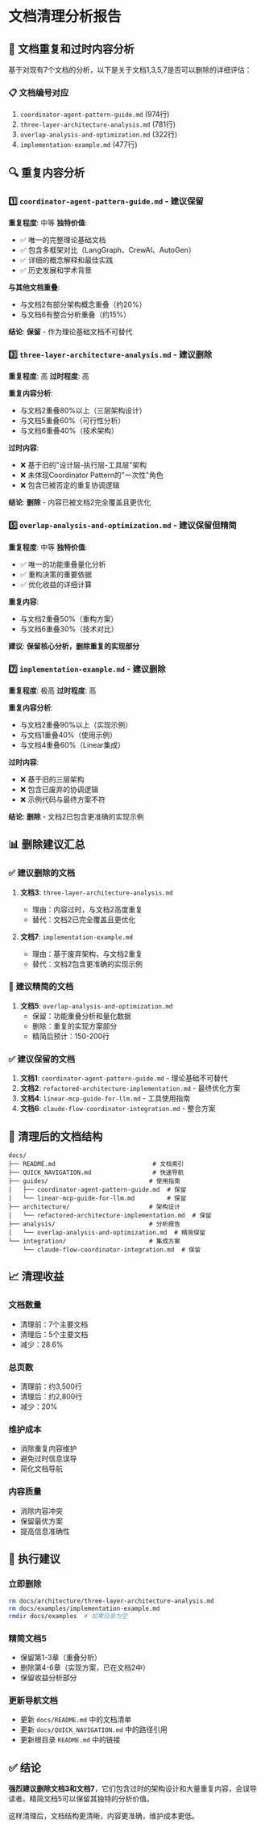 # 文档清理分析报告

## 🎯 文档重复和过时内容分析

基于对现有7个文档的分析，以下是关于文档1,3,5,7是否可以删除的详细评估：

### 📋 文档编号对应
1. `coordinator-agent-pattern-guide.md` (974行)
3. `three-layer-architecture-analysis.md` (781行)  
5. `overlap-analysis-and-optimization.md` (322行)
7. `implementation-example.md` (477行)

## 🔍 重复内容分析

### 1️⃣ `coordinator-agent-pattern-guide.md` - **建议保留**
**重复程度**: 中等
**独特价值**: 
- ✅ 唯一的完整理论基础文档
- ✅ 包含多框架对比（LangGraph、CrewAI、AutoGen）
- ✅ 详细的概念解释和最佳实践
- ✅ 历史发展和学术背景

**与其他文档重叠**:
- 与文档2有部分架构概念重叠（约20%）
- 与文档6有整合分析重叠（约15%）

**结论**: **保留** - 作为理论基础文档不可替代

### 3️⃣ `three-layer-architecture-analysis.md` - **建议删除**
**重复程度**: 高
**过时程度**: 高

**重复内容分析**:
- 与文档2重叠80%以上（三层架构设计）
- 与文档5重叠60%（可行性分析）
- 与文档6重叠40%（技术架构）

**过时内容**:
- ❌ 基于旧的"设计层-执行层-工具层"架构
- ❌ 未体现Coordinator Pattern的"一次性"角色
- ❌ 包含已被否定的重复协调逻辑

**结论**: **删除** - 内容已被文档2完全覆盖且更优化

### 5️⃣ `overlap-analysis-and-optimization.md` - **建议保留但精简**
**重复程度**: 中等
**独特价值**:
- ✅ 唯一的功能重叠量化分析
- ✅ 重构决策的重要依据
- ✅ 优化收益的详细计算

**重复内容**:
- 与文档2重叠50%（重构方案）
- 与文档6重叠30%（技术对比）

**建议**: **保留核心分析，删除重复的实现部分**

### 7️⃣ `implementation-example.md` - **建议删除**
**重复程度**: 极高
**过时程度**: 高

**重复内容分析**:
- 与文档2重叠90%以上（实现示例）
- 与文档1重叠40%（使用示例）
- 与文档4重叠60%（Linear集成）

**过时内容**:
- ❌ 基于旧的三层架构
- ❌ 包含已废弃的协调逻辑
- ❌ 示例代码与最终方案不符

**结论**: **删除** - 文档2已包含更准确的实现示例

## 📊 删除建议汇总

### ✅ **建议删除的文档**
1. **文档3**: `three-layer-architecture-analysis.md`
   - 理由：内容过时，与文档2高度重复
   - 替代：文档2已完全覆盖且更优化

2. **文档7**: `implementation-example.md`
   - 理由：基于废弃架构，与文档2重复
   - 替代：文档2包含更准确的实现示例

### 🔄 **建议精简的文档**
1. **文档5**: `overlap-analysis-and-optimization.md`
   - 保留：功能重叠分析和量化数据
   - 删除：重复的实现方案部分
   - 精简后预计：150-200行

### ✅ **建议保留的文档**
1. **文档1**: `coordinator-agent-pattern-guide.md` - 理论基础不可替代
2. **文档2**: `refactored-architecture-implementation.md` - 最终优化方案
3. **文档4**: `linear-mcp-guide-for-llm.md` - 工具使用指南
4. **文档6**: `claude-flow-coordinator-integration.md` - 整合方案

## 🎯 清理后的文档结构

```
docs/
├── README.md                           # 文档索引
├── QUICK_NAVIGATION.md                 # 快速导航
├── guides/                            # 使用指南
│   ├── coordinator-agent-pattern-guide.md  # 保留
│   └── linear-mcp-guide-for-llm.md         # 保留
├── architecture/                      # 架构设计
│   └── refactored-architecture-implementation.md  # 保留
├── analysis/                          # 分析报告
│   └── overlap-analysis-and-optimization.md  # 精简保留
└── integration/                       # 集成方案
    └── claude-flow-coordinator-integration.md  # 保留
```

## 📈 清理收益

### **文档数量**
- 清理前：7个主要文档
- 清理后：5个主要文档
- 减少：28.6%

### **总页数**
- 清理前：约3,500行
- 清理后：约2,800行  
- 减少：20%

### **维护成本**
- 消除重复内容维护
- 避免过时信息误导
- 简化文档导航

### **内容质量**
- 消除内容冲突
- 保留最优方案
- 提高信息准确性

## 🚀 执行建议

### 立即删除
```bash
rm docs/architecture/three-layer-architecture-analysis.md
rm docs/examples/implementation-example.md
rmdir docs/examples  # 如果目录为空
```

### 精简文档5
- 保留第1-3章（重叠分析）
- 删除第4-6章（实现方案，已在文档2中）
- 保留收益分析部分

### 更新导航文档
- 更新 `docs/README.md` 中的文档清单
- 更新 `docs/QUICK_NAVIGATION.md` 中的路径引用
- 更新根目录 `README.md` 中的链接

## ✅ 结论

**强烈建议删除文档3和文档7**，它们包含过时的架构设计和大量重复内容，会误导读者。精简文档5可以保留其独特的分析价值。

这样清理后，文档结构更清晰，内容更准确，维护成本更低。
